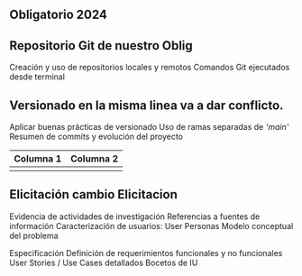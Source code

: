 ## Obligatorio 2024

## Repositorio Git de nuestro Oblig

Creación y uso de repositorios locales y remotos
Comandos Git ejecutados desde terminal


## Versionado en la misma linea va a dar conflicto.

Aplicar buenas prácticas de versionado
Uso de ramas separadas de *'main'*
Resumen de commits y evolución del proyecto

|Columna 1| Columna 2 |
|--|--|
|  |  |


## Elicitación cambio Elicitacion

Evidencia de actividades de investigación
Referencias a fuentes de información
Caracterización de usuarios: User Personas
Modelo conceptual del problema


Especificación
Definición de requerimientos funcionales y no funcionales
User Stories / Use Cases detallados
Bocetos de IU

